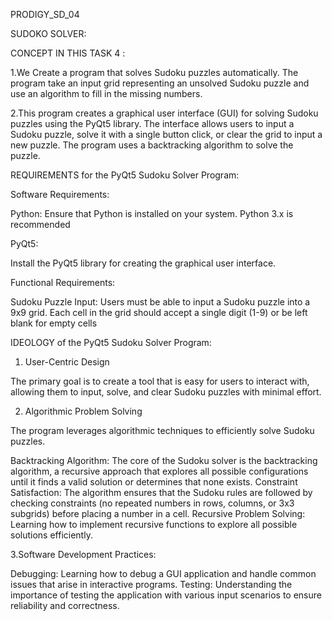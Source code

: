 PRODIGY_SD_04

SUDOKO SOLVER:

CONCEPT IN THIS TASK 4 :

1.We  Create a program that solves Sudoku puzzles automatically. The program  take an input grid representing an unsolved Sudoku puzzle and 
use an algorithm to fill in the missing numbers.

2.This program creates a graphical user interface (GUI) for solving Sudoku puzzles using the PyQt5 library. The interface allows users to input a Sudoku puzzle, 
solve it with a single button click, or clear the grid to input a new puzzle. The program uses a backtracking algorithm to solve the puzzle.

REQUIREMENTS for the PyQt5 Sudoku Solver Program:


Software Requirements:

Python:
        Ensure that Python is installed on your system. Python 3.x is recommended


 PyQt5:

Install the PyQt5 library for creating the graphical user interface.

Functional Requirements:

Sudoku Puzzle Input:
        Users must be able to input a Sudoku puzzle into a 9x9 grid.
        Each cell in the grid should accept a single digit (1-9) or be left blank for empty cells
        
IDEOLOGY of the PyQt5 Sudoku Solver Program:

1. User-Centric Design

The primary goal is to create a tool that is easy for users to interact with, allowing them to input, solve, and clear Sudoku puzzles with minimal effort.


2. Algorithmic Problem Solving

The program leverages algorithmic techniques to efficiently solve Sudoku puzzles.

Backtracking Algorithm: The core of the Sudoku solver is the backtracking algorithm, a recursive approach that explores all possible configurations until it finds a valid solution or determines that none exists.
Constraint Satisfaction: The algorithm ensures that the Sudoku rules are followed by checking constraints (no repeated numbers in rows, columns, or 3x3 subgrids) before placing a number in a cell.
Recursive Problem Solving: Learning how to implement recursive functions to explore all possible solutions efficiently.

3.Software Development Practices:

Debugging: Learning how to debug a GUI application and handle common issues that arise in interactive programs.
Testing: Understanding the importance of testing the application with various input scenarios to ensure reliability and correctness.
